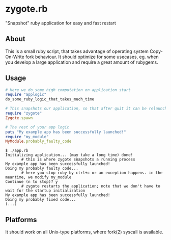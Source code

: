 zygote.rb
=========

"Snapshot" ruby application for easy and fast restart


About
-----

This is a small ruby script, that takes advantage of operating system Copy-On-Write fork behaviour. It should optimize for some usecases, eg. when you develop a large application and require a great amount of rubygems.


Usage
-----

```ruby
# Here we do some high computation on application start
require "applogic"
do_some_ruby_logic_that_takes_much_time

# This snapshots our application, so that after quit it can be relaunched.
require "zygote"
Zygote.spawn

# The rest of your app logic
puts "My example app has been successfully launched!"
require "my_module"
MyModule.probably_faulty_code
```

```
$ ./app.rb
Initializing application... (may take a long time) done!
       # this is where zygote snapshots a running process
My example app has been successfully launched!
Doing my probably faulty code...
       # here you stop ruby by ctrl+c or an exception happens. in the meantime, we modify my_module
Continue (n to stop)? y
       # zygote restarts the application; note that we don't have to wait for the startup initialization
My example app has been successfully launched!
Doing my probably fixed code...
(...)

```

Platforms
---------

It should work on all Unix-type platforms, where fork(2) syscall is available.

